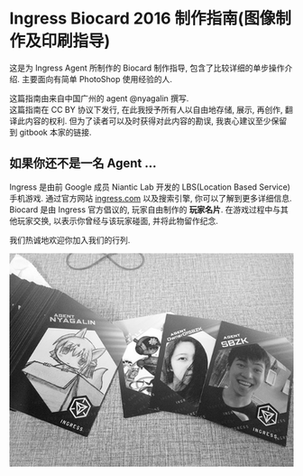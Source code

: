 # Ingress Biocard 2016 制作指南(图像制作及印刷指导)

这是为 Ingress Agent 所制作的 Biocard 制作指导, 包含了比较详细的单步操作介绍. 主要面向有简单 PhotoShop 使用经验的人.

这篇指南由来自中国广州的 agent @nyagalin 撰写.  
这篇指南在 CC BY 协议下发行, 在此我授予所有人以自由地存储, 展示, 再创作, 翻译此内容的权利. 但为了读者可以及时获得对此内容的勘误, 我衷心建议至少保留到 gitbook 本家的链接.  

## 如果你还不是一名 Agent ...
Ingress 是由前 Google 成员 Niantic Lab 开发的 LBS(Location Based Service) 手机游戏. 通过官方网站 [ingress.com](https://www.ingress.com/) 以及搜索引擎, 你可以了解到更多详细信息.  
Biocard 是由 Ingress 官方倡议的, 玩家自由制作的 **玩家名片**. 在游戏过程中与其他玩家交换, 以表示你曾经与该玩家碰面, 并将此物留作纪念.  

我们热诚地欢迎你加入我们的行列.  

![](asset/0-coverage.jpg)
